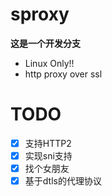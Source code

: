 sproxy
======
**这是一个开发分支**
+ Linux Only!!
+ http proxy over ssl

TODO
======
- [x] 支持HTTP2
- [x] 实现sni支持
- [x] 找个女朋友
- [x] 基于dtls的代理协议
